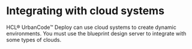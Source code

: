 # Integrating with cloud systems

HCL® UrbanCode™ Deploy can use cloud systems to create dynamic environments. You must use the blueprint design server to integrate with some types of clouds.

